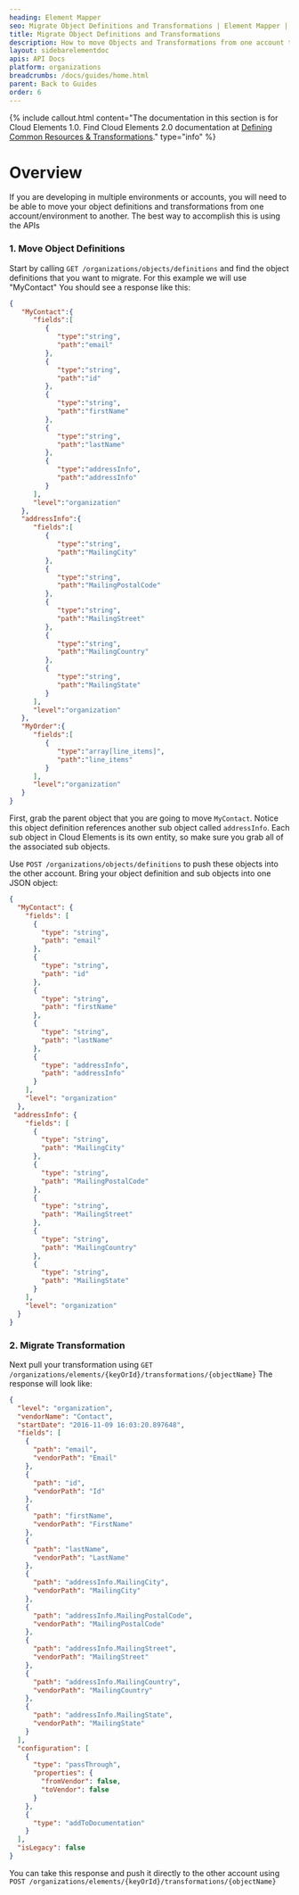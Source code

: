 ```yaml
---
heading: Element Mapper
seo: Migrate Object Definitions and Transformations | Element Mapper | Cloud Elements API Docs
title: Migrate Object Definitions and Transformations
description: How to move Objects and Transformations from one account to another
layout: sidebarelementdoc
apis: API Docs
platform: organizations
breadcrumbs: /docs/guides/home.html
parent: Back to Guides
order: 6
---
```


{% include callout.html content="The documentation in this section is for Cloud Elements 1.0. Find Cloud Elements 2.0 documentation at <a href=../../guides/common-resources/index.html>Defining Common Resources & Transformations</a>." type="info" %}

# Overview

If you are developing in multiple environments or accounts, you will need to be able to move your object definitions and transformations from one account/environment to another. The best way to accomplish this is using the APIs

### 1. Move Object Definitions

Start by calling `GET /organizations/objects/definitions` and find the object definitions that you want to migrate. For this example we will use "MyContact" You should see a response like this:

```JSON
{
   "MyContact":{
      "fields":[
         {
            "type":"string",
            "path":"email"
         },
         {
            "type":"string",
            "path":"id"
         },
         {
            "type":"string",
            "path":"firstName"
         },
         {
            "type":"string",
            "path":"lastName"
         },
         {
            "type":"addressInfo",
            "path":"addressInfo"
         }
      ],
      "level":"organization"
   },
   "addressInfo":{
      "fields":[
         {
            "type":"string",
            "path":"MailingCity"
         },
         {
            "type":"string",
            "path":"MailingPostalCode"
         },
         {
            "type":"string",
            "path":"MailingStreet"
         },
         {
            "type":"string",
            "path":"MailingCountry"
         },
         {
            "type":"string",
            "path":"MailingState"
         }
      ],
      "level":"organization"
   },
   "MyOrder":{
      "fields":[
         {
            "type":"array[line_items]",
            "path":"line_items"
         }
      ],
      "level":"organization"
   }
}
```

First, grab the parent object that you are going to move `MyContact`. Notice this object definition references another sub object called `addressInfo`. Each sub object in Cloud Elements is its own entity, so make sure you grab all of the associated sub objects.

Use `POST /organizations/objects/definitions` to push these objects into the other account. Bring your object definition and sub objects into one JSON object:

```JSON
{
  "MyContact": {
    "fields": [
      {
        "type": "string",
        "path": "email"
      },
      {
        "type": "string",
        "path": "id"
      },
      {
        "type": "string",
        "path": "firstName"
      },
      {
        "type": "string",
        "path": "lastName"
      },
      {
        "type": "addressInfo",
        "path": "addressInfo"
      }
    ],
    "level": "organization"
  },
 "addressInfo": {
    "fields": [
      {
        "type": "string",
        "path": "MailingCity"
      },
      {
        "type": "string",
        "path": "MailingPostalCode"
      },
      {
        "type": "string",
        "path": "MailingStreet"
      },
      {
        "type": "string",
        "path": "MailingCountry"
      },
      {
        "type": "string",
        "path": "MailingState"
      }
    ],
    "level": "organization"
  }
}
```

### 2. Migrate Transformation

Next pull your transformation using `GET /organizations/elements/{keyOrId}/transformations/{objectName}`
The response will look like:

```JSON
{
  "level": "organization",
  "vendorName": "Contact",
  "startDate": "2016-11-09 16:03:20.897648",
  "fields": [
    {
      "path": "email",
      "vendorPath": "Email"
    },
    {
      "path": "id",
      "vendorPath": "Id"
    },
    {
      "path": "firstName",
      "vendorPath": "FirstName"
    },
    {
      "path": "lastName",
      "vendorPath": "LastName"
    },
    {
      "path": "addressInfo.MailingCity",
      "vendorPath": "MailingCity"
    },
    {
      "path": "addressInfo.MailingPostalCode",
      "vendorPath": "MailingPostalCode"
    },
    {
      "path": "addressInfo.MailingStreet",
      "vendorPath": "MailingStreet"
    },
    {
      "path": "addressInfo.MailingCountry",
      "vendorPath": "MailingCountry"
    },
    {
      "path": "addressInfo.MailingState",
      "vendorPath": "MailingState"
    }
  ],
  "configuration": [
    {
      "type": "passThrough",
      "properties": {
        "fromVendor": false,
        "toVendor": false
      }
    },
    {
      "type": "addToDocumentation"
    }
  ],
  "isLegacy": false
}
```

You can take this response and push it directly to the other account using `POST /organizations/elements/{keyOrId}/transformations/{objectName}`
